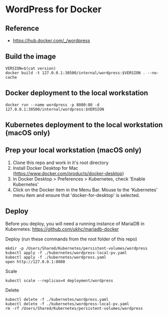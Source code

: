 # WordPress for Docker

## Reference
- https://hub.docker.com/_/wordpress

## Build the image
~~~
VERSION=$(cat version)
docker build -t 127.0.0.1:30500/internal/wordpress:$VERSION . --no-cache
~~~

## Docker deployment to the local workstation

~~~
docker run --name wordpress -p 8080:80 -d 127.0.0.1:30500/internal/wordpress:$VERSION
~~~


## Kubernetes deployment to the local workstation (macOS only)

## Prep your local workstation (macOS only)
1. Clone this repo and work in it's root directory
1. Install Docker Desktop for Mac (https://www.docker.com/products/docker-desktop)
1. In Docker Desktop > Preferences > Kubernetes, check 'Enable Kubernetes'
1. Click on the Docker item in the Menu Bar. Mouse to the 'Kubernetes' menu item and ensure that 'docker-for-desktop' is selected.

## Deploy
Before you deploy, you will need a running instance of MariaDB in Kubernetes: https://github.com/ukhc/mariadb-docker

Deploy (run these commands from the root folder of this repo)
~~~
mkdir -p /Users/Shared/Kubernetes/persistent-volumes/wordpress
kubectl apply -f ./kubernetes/wordpress-local-pv.yaml
kubectl apply -f ./kubernetes/wordpress.yaml
open http://127.0.0.1:8080
~~~

Scale
~~~
kubectl scale --replicas=4 deployment/wordpress
~~~

Delete
~~~
kubectl delete -f ./kubernetes/wordpress.yaml
kubectl delete -f ./kubernetes/wordpress-local-pv.yaml
rm -rf /Users/Shared/Kubernetes/persistent-volumes/wordpress
~~~